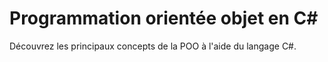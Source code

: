 # Programmation orientée objet en C#

Découvrez les principaux concepts de la POO à l'aide du langage C#.

